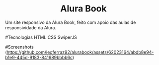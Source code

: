 <h1 align="center"> Alura Book </h1>
Um site responsivo da Alura Book, feito com apoio das aulas de responsividade da Alura.

#Tecnologias
HTML
CSS
SwiperJS

#Screenshots
(https://github.com/leoferraz92/alurabook/assets/62023164/abdb8e94-b1e9-445d-9183-841689bbbb6c)

